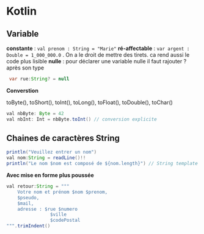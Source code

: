 # Kotlin

## Variable

**constante** : `val prenom : String = "Marie"`
**ré-affectable** : `var argent : Double = 1_000_000.0` . On a le droit de mettre des tirets. ca rend aussi le code plus lisible
**nulle** : pour déclarer une variable nulle il faut rajouter ? après son type

```java
 var rue:String? = null
```

**Converstion**

toByte(), toShort(), toInt(), toLong(), toFloat(), toDouble(), toChar()

```java
val nbByte: Byte = 42
val nbInt: Int = nbByte.toInt() // conversion explicite
```

## Chaines de caractères String

```java
println("Veuillez entrer un nom")
val nom:String = readLine()!!
println("Le nom $nom est composé de ${nom.length}") // String template
```

**Avec mise en forme plus poussée**

```java
val retour:String = """
    Votre nom et prénom $nom $prenom,
    $pseudo,
    $mail, 
    adresse : $rue $numero
                $ville 
                $codePostal
""".trimIndent()
```